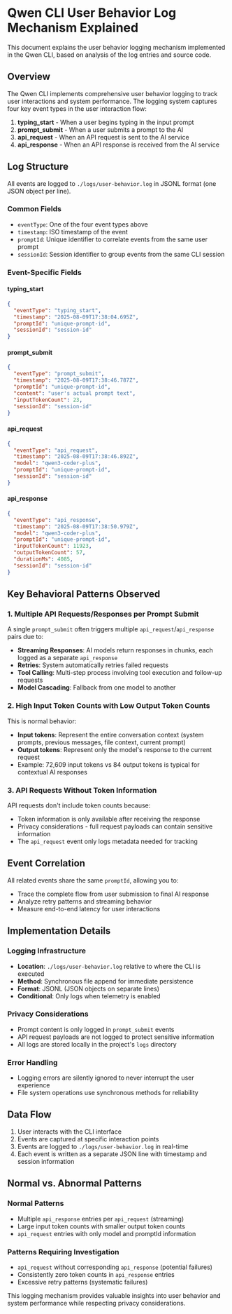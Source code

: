 # Qwen CLI User Behavior Log Mechanism Explained

This document explains the user behavior logging mechanism implemented in the Qwen CLI, based on analysis of the log entries and source code.

## Overview

The Qwen CLI implements comprehensive user behavior logging to track user interactions and system performance. The logging system captures four key event types in the user interaction flow:

1. **typing_start** - When a user begins typing in the input prompt
2. **prompt_submit** - When a user submits a prompt to the AI
3. **api_request** - When an API request is sent to the AI service
4. **api_response** - When an API response is received from the AI service

## Log Structure

All events are logged to `./logs/user-behavior.log` in JSONL format (one JSON object per line).

### Common Fields
- `eventType`: One of the four event types above
- `timestamp`: ISO timestamp of the event
- `promptId`: Unique identifier to correlate events from the same user prompt
- `sessionId`: Session identifier to group events from the same CLI session

### Event-Specific Fields

#### typing_start
```json
{
  "eventType": "typing_start",
  "timestamp": "2025-08-09T17:38:04.695Z",
  "promptId": "unique-prompt-id",
  "sessionId": "session-id"
}
```

#### prompt_submit
```json
{
  "eventType": "prompt_submit",
  "timestamp": "2025-08-09T17:38:46.787Z",
  "promptId": "unique-prompt-id",
  "content": "user's actual prompt text",
  "inputTokenCount": 23,
  "sessionId": "session-id"
}
```

#### api_request
```json
{
  "eventType": "api_request",
  "timestamp": "2025-08-09T17:38:46.892Z",
  "model": "qwen3-coder-plus",
  "promptId": "unique-prompt-id",
  "sessionId": "session-id"
}
```

#### api_response
```json
{
  "eventType": "api_response",
  "timestamp": "2025-08-09T17:38:50.979Z",
  "model": "qwen3-coder-plus",
  "promptId": "unique-prompt-id",
  "inputTokenCount": 11923,
  "outputTokenCount": 57,
  "durationMs": 4085,
  "sessionId": "session-id"
}
```

## Key Behavioral Patterns Observed

### 1. Multiple API Requests/Responses per Prompt Submit

A single `prompt_submit` often triggers multiple `api_request`/`api_response` pairs due to:

- **Streaming Responses**: AI models return responses in chunks, each logged as a separate `api_response`
- **Retries**: System automatically retries failed requests
- **Tool Calling**: Multi-step process involving tool execution and follow-up requests
- **Model Cascading**: Fallback from one model to another

### 2. High Input Token Counts with Low Output Token Counts

This is normal behavior:
- **Input tokens**: Represent the entire conversation context (system prompts, previous messages, file context, current prompt)
- **Output tokens**: Represent only the model's response to the current request
- Example: 72,609 input tokens vs 84 output tokens is typical for contextual AI responses

### 3. API Requests Without Token Information

API requests don't include token counts because:
- Token information is only available after receiving the response
- Privacy considerations - full request payloads can contain sensitive information
- The `api_request` event only logs metadata needed for tracking

## Event Correlation

All related events share the same `promptId`, allowing you to:
- Trace the complete flow from user submission to final AI response
- Analyze retry patterns and streaming behavior
- Measure end-to-end latency for user interactions

## Implementation Details

### Logging Infrastructure
- **Location**: `./logs/user-behavior.log` relative to where the CLI is executed
- **Method**: Synchronous file append for immediate persistence
- **Format**: JSONL (JSON objects on separate lines)
- **Conditional**: Only logs when telemetry is enabled

### Privacy Considerations
- Prompt content is only logged in `prompt_submit` events
- API request payloads are not logged to protect sensitive information
- All logs are stored locally in the project's `logs` directory

### Error Handling
- Logging errors are silently ignored to never interrupt the user experience
- File system operations use synchronous methods for reliability

## Data Flow

1. User interacts with the CLI interface
2. Events are captured at specific interaction points
3. Events are logged to `./logs/user-behavior.log` in real-time
4. Each event is written as a separate JSON line with timestamp and session information

## Normal vs. Abnormal Patterns

### Normal Patterns
- Multiple `api_response` entries per `api_request` (streaming)
- Large input token counts with smaller output token counts
- `api_request` entries with only model and promptId information

### Patterns Requiring Investigation
- `api_request` without corresponding `api_response` (potential failures)
- Consistently zero token counts in `api_response` entries
- Excessive retry patterns (systematic failures)

This logging mechanism provides valuable insights into user behavior and system performance while respecting privacy considerations.